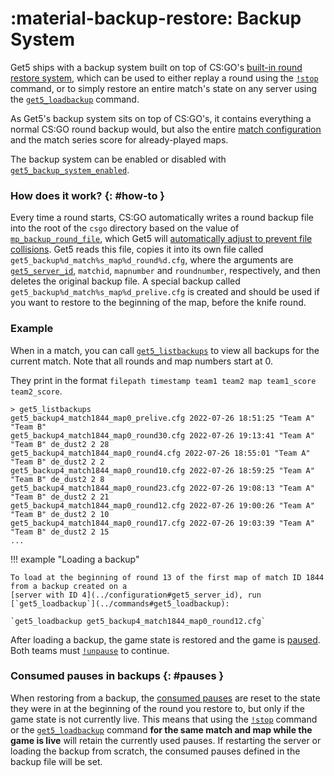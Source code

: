 # :material-backup-restore: Backup System

Get5 ships with a backup system built on top of
CS:GO's [built-in round restore system](https://totalcsgo.com/command/mpbackuprestoreloadfile), which can be used to
either replay a round using the [`!stop`](../commands#stop) command, or to simply restore an entire match's state on
any server using the [`get5_loadbackup`](../commands#get5_loadbackup) command.

As Get5's backup system sits on top of CS:GO's, it contains everything a normal CS:GO round backup would, but also
the entire [match configuration](../match_schema) and the match series score for already-played maps.

The backup system can be enabled or disabled
with [`get5_backup_system_enabled`](../configuration#get5_backup_system_enabled).

### How does it work? {: #how-to }

Every time a round starts, CS:GO automatically writes a round backup file into the root of the `csgo` directory based on
the value of [`mp_backup_round_file`](https://totalcsgo.com/command/mpbackuproundfile), which Get5 will [automatically
adjust to prevent file collisions](../configuration#get5_server_id). Get5 reads this file, copies it into its
own file called `get5_backup%d_match%s_map%d_round%d.cfg`, where the arguments
are [`get5_server_id`](..configuration/#get5_server_id), `matchid`, `mapnumber` and `roundnumber`, respectively, and
then deletes the original backup file. A special backup
called `get5_backup%d_match%s_map%d_prelive.cfg` is created and should be used if you want to restore to the beginning
of the map, before the knife round.

### Example

When in a match, you can call [`get5_listbackups`](../commands#get5_listbackups) to view all backups for the current
match. Note that all rounds and map numbers start at 0.

They print in the format `filepath timestamp team1 team2 map team1_score team2_score`.

```
> get5_listbackups
get5_backup4_match1844_map0_prelive.cfg 2022-07-26 18:51:25 "Team A" "Team B"
get5_backup4_match1844_map0_round30.cfg 2022-07-26 19:13:41 "Team A" "Team B" de_dust2 2 28
get5_backup4_match1844_map0_round4.cfg 2022-07-26 18:55:01 "Team A" "Team B" de_dust2 2 2
get5_backup4_match1844_map0_round10.cfg 2022-07-26 18:59:25 "Team A" "Team B" de_dust2 2 8
get5_backup4_match1844_map0_round23.cfg 2022-07-26 19:08:13 "Team A" "Team B" de_dust2 2 21
get5_backup4_match1844_map0_round12.cfg 2022-07-26 19:00:26 "Team A" "Team B" de_dust2 2 10
get5_backup4_match1844_map0_round17.cfg 2022-07-26 19:03:39 "Team A" "Team B" de_dust2 2 15
...
```

!!! example "Loading a backup"

    To load at the beginning of round 13 of the first map of match ID 1844 from a backup created on a
    [server with ID 4](../configuration#get5_server_id), run [`get5_loadbackup`](../commands#get5_loadbackup):

    `get5_loadbackup get5_backup4_match1844_map0_round12.cfg`

After loading a backup, the game state is restored and the game is [paused](../pausing#backup). Both teams
must [`!unpause`](../commands#unpause) to continue.

### Consumed pauses in backups {: #pauses }

When restoring from a backup, the [consumed pauses](../pausing) are reset to the state they were in at the beginning
of the round you restore to, but only if the game state is not currently live. This means that using
the [`!stop`](../commands#stop) command or the [`get5_loadbackup`](../commands#get5_loadbackup) command **for the same
match and map while the game is live** will retain the currently used pauses. If restarting the server or loading the
backup from scratch, the consumed pauses defined in the backup file will be set.
